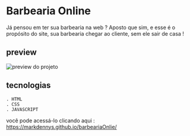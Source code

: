 # Barbearia Online

Já pensou em ter sua barbearia na web ? Aposto que sim, e esse é o propósito do site, sua barbearia chegar ao cliente, sem ele sair de casa !

## preview

![preview do projeto ](https://i.imgur.com/a4mjxAH.jpg) 

## tecnologias 

```
. HTML
. CSS
. JAVASCRIPT
```

você pode acessá-lo clicando aqui : https://markdennys.github.io/barbeariaOnlie/
